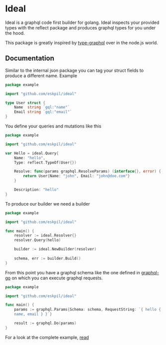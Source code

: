 # Ideal

Ideal is a graphql code first builder for golang. Ideal inspects your
provided types with the reflect package and produces graphql types for
you under the hood.

This package is greatly inspired by
[type-graphql](https://github.com/MichalLytek/type-graphql) over in the
node.js world.

## Documentation

Similar to the internal json package you can tag your struct fields to
produce a different name. Example

```go
package example

import "github.com/eskpil/ideal"

type User struct {
    Name  string `gql:"name"`
    Email string `gql:"email"`
}
```

You define your queries and mutations like this

```go
package example

import "github.com/eskpil/ideal"

var Hello = ideal.Query{
    Name: "hello",
    Type: reflect.TypeOf(User{})

    Resolve: func(params graphql.ResolveParams) (interface{}, error) {
        return User{Name: "john", Email: "john@doe.com"}
    }

    Description: "hello"
}
```

To produce our builder we need a builder

```go
package example

import "github.com/eskpil/ideal"

func main() {
	resolver := ideal.Resolver{}
	resolver.Query(hello)

	builder := ideal.NewBuilder(resolver)
	
	schema, err := builder.Build()
}
```

From this point you have a graphql schema like the one defined in 
[graphql-go](https://github.com/graphql-go/graphql) on which you can execute graphql requests.


```go
package example

import "github.com/eskpil/ideal"

func main() {
    params := graphql.Params{Schema: schema, RequestString: `{ hello {
    name, email } }`} 

    result := graphql.Do(params)
}
```

For a look at the complete example, [read](./examples/main.go)

